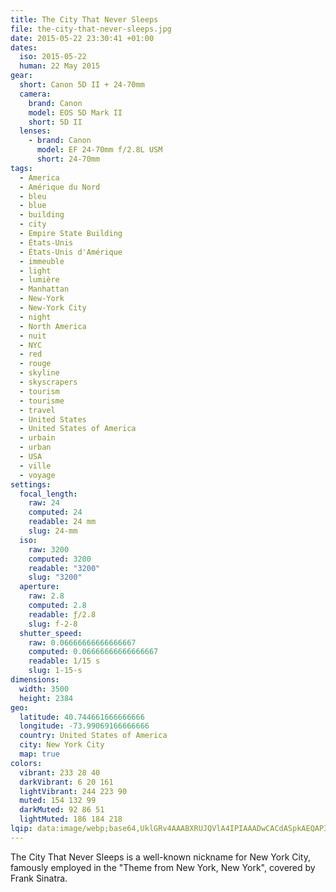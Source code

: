 ```yaml
---
title: The City That Never Sleeps
file: the-city-that-never-sleeps.jpg
date: 2015-05-22 23:30:41 +01:00
dates:
  iso: 2015-05-22
  human: 22 May 2015
gear:
  short: Canon 5D II + 24-70mm
  camera:
    brand: Canon
    model: EOS 5D Mark II
    short: 5D II
  lenses:
    - brand: Canon
      model: EF 24-70mm f/2.8L USM
      short: 24-70mm
tags:
  - America
  - Amérique du Nord
  - bleu
  - blue
  - building
  - city
  - Empire State Building
  - États-Unis
  - États-Unis d'Amérique
  - immeuble
  - light
  - lumière
  - Manhattan
  - New-York
  - New-York City
  - night
  - North America
  - nuit
  - NYC
  - red
  - rouge
  - skyline
  - skyscrapers
  - tourism
  - tourisme
  - travel
  - United States
  - United States of America
  - urbain
  - urban
  - USA
  - ville
  - voyage
settings:
  focal_length:
    raw: 24
    computed: 24
    readable: 24 mm
    slug: 24-mm
  iso:
    raw: 3200
    computed: 3200
    readable: "3200"
    slug: "3200"
  aperture:
    raw: 2.8
    computed: 2.8
    readable: ƒ/2.8
    slug: f-2-8
  shutter_speed:
    raw: 0.06666666666666667
    computed: 0.06666666666666667
    readable: 1/15 s
    slug: 1-15-s
dimensions:
  width: 3500
  height: 2384
geo:
  latitude: 40.744661666666666
  longitude: -73.99069166666666
  country: United States of America
  city: New York City
  map: true
colors:
  vibrant: 233 28 40
  darkVibrant: 6 20 161
  lightVibrant: 244 223 90
  muted: 154 132 99
  darkMuted: 92 86 51
  lightMuted: 186 184 218
lqip: data:image/webp;base64,UklGRv4AAABXRUJQVlA4IPIAAADwCACdASpkAEQAP3Guz1+0rSmupnJLapAuCWUIkCeFC3enAjW63FJC4ot6LYTSgKvCIt6+rx1bsXxJD4HCJA8/ikiKwadv61FZSdEC1FYegAD+shZTqz0bKfFGgXRAmpMolSSCmU5KcxSRroGla7qVqXSu0yoQXMVDZQ9SmX4WA8dEV1rJ+7Yatp8WEHzNDAuwCkO3eJWbjjnEw8FF2z45vjxJ1/iIAsSjDd5vPuV0/Ia+eAQqLxTSo6Kg9pwxwvEt6AIzoRwi/XvZsWR3oiAoOO+8ojIIVm4eLlOg9gCMAbyBRo2eEUkFI5QY/O//8KQAAA==
---
```


The City That Never Sleeps is a well-known nickname for New York City, famously employed in the "Theme from New York, New York", covered by Frank Sinatra.
